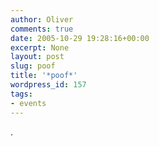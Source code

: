 ```yaml
---
author: Oliver
comments: true
date: 2005-10-29 19:28:16+00:00
excerpt: None
layout: post
slug: poof
title: '*poof*'
wordpress_id: 157
tags:
- events
---
```


.